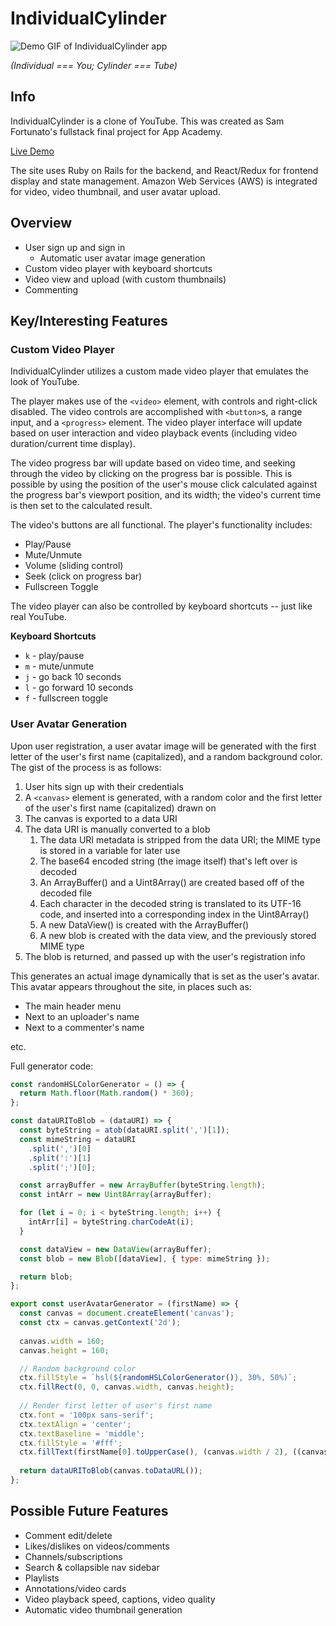# IndividualCylinder

<div style="{ display: flex; justify-content: center }">
  <img src="https://s3.amazonaws.com/individualcylinder-video-upload-dev/demo.gif" alt="Demo GIF of IndividualCylinder app">
</div>

_(Individual === You; Cylinder === Tube)_

## Info

IndividualCylinder is a clone of YouTube. This was created as Sam Fortunato's fullstack final project for App Academy.

[Live Demo](https://individualcylinder.herokuapp.com/)

The site uses Ruby on Rails for the backend, and React/Redux for frontend display and state management. Amazon Web Services (AWS) is integrated for video, video thumbnail, and user avatar upload.

## Overview

* User sign up and sign in
  * Automatic user avatar image generation
* Custom video player with keyboard shortcuts
* Video view and upload (with custom thumbnails)
* Commenting

## Key/Interesting Features

### Custom Video Player

IndividualCylinder utilizes a custom made video player that emulates the look of YouTube.

The player makes use of the `<video>` element, with controls and right-click disabled. The video controls are accomplished with `<button>`s, a range input, and a `<progress>` element. The video player interface will update based on user interaction and video playback events (including video duration/current time display).

The video progress bar will update based on video time, and seeking through the video by clicking on the progress bar is possible. This is possible by using the position of the user's mouse click calculated against the progress bar's viewport position, and its width; the video's current time is then set to the calculated result.

The video's buttons are all functional. The player's functionality includes:

* Play/Pause
* Mute/Unmute
* Volume (sliding control)
* Seek (click on progress bar)
* Fullscreen Toggle

The video player can also be controlled by keyboard shortcuts -- just like real YouTube.

**Keyboard Shortcuts**

* `k` - play/pause
* `m` - mute/unmute
* `j` - go back 10 seconds
* `l` - go forward 10 seconds
* `f` - fullscreen toggle

### User Avatar Generation

Upon user registration, a user avatar image will be generated with the first letter of the user's first name (capitalized), and a random background color. The gist of the process is as follows:

1. User hits sign up with their credentials
2. A `<canvas>` element is generated, with a random color and the first letter of the user's first name (capitalized) drawn on
3. The canvas is exported to a data URI
4. The data URI is manually converted to a blob
    1. The data URI metadata is stripped from the data URI; the MIME type is stored in a variable for later use
    2. The base64 encoded string (the image itself) that's left over is decoded
    3. An ArrayBuffer() and a Uint8Array() are created based off of the decoded file
    4. Each character in the decoded string is translated to its UTF-16 code, and inserted into a corresponding index in the Uint8Array()
    5. A new DataView() is created with the ArrayBuffer()
    6. A new blob is created with the data view, and the previously stored MIME type
5. The blob is returned, and passed up with the user's registration info

This generates an actual image dynamically that is set as the user's avatar. This avatar appears throughout the site, in places such as:

* The main header menu
* Next to an uploader's name
* Next to a commenter's name

etc.

Full generator code:

```javascript
const randomHSLColorGenerator = () => {
  return Math.floor(Math.random() * 360);
};

const dataURIToBlob = (dataURI) => {
  const byteString = atob(dataURI.split(',')[1]);
  const mimeString = dataURI
    .split(',')[0]
    .split(':')[1]
    .split(';')[0];

  const arrayBuffer = new ArrayBuffer(byteString.length);
  const intArr = new Uint8Array(arrayBuffer);

  for (let i = 0; i < byteString.length; i++) {
    intArr[i] = byteString.charCodeAt(i);
  }

  const dataView = new DataView(arrayBuffer);
  const blob = new Blob([dataView], { type: mimeString });

  return blob;
};

export const userAvatarGenerator = (firstName) => {
  const canvas = document.createElement('canvas');
  const ctx = canvas.getContext('2d');
  
  canvas.width = 160;
  canvas.height = 160;

  // Random background color
  ctx.fillStyle = `hsl(${randomHSLColorGenerator()}, 30%, 50%)`;
  ctx.fillRect(0, 0, canvas.width, canvas.height);
  
  // Render first letter of user's first name
  ctx.font = '100px sans-serif';
  ctx.textAlign = 'center';
  ctx.textBaseline = 'middle';
  ctx.fillStyle = '#fff';
  ctx.fillText(firstName[0].toUpperCase(), (canvas.width / 2), ((canvas.height / 2) + 4));
  
  return dataURIToBlob(canvas.toDataURL());
};
```

## Possible Future Features

* Comment edit/delete
* Likes/dislikes on videos/comments
* Channels/subscriptions
* Search & collapsible nav sidebar
* Playlists
* Annotations/video cards
* Video playback speed, captions, video quality
* Automatic video thumbnail generation
